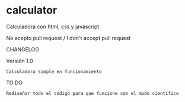 # calculator

Calculadora con html, css y javascript

No acepto pull request / I don't accept pull request

CHANGELOG

Versión 1.0

    Calculadora simple en funcionamiento

TO DO

    Rediseñar todo el código para que funcione con el modo científico
